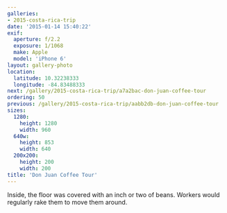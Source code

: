 ```yaml
---
galleries:
- 2015-costa-rica-trip
date: '2015-01-14 15:40:22'
exif:
  aperture: f/2.2
  exposure: 1/1068
  make: Apple
  model: 'iPhone 6'
layout: gallery-photo
location:
  latitude: 10.32238333
  longitude: -84.83488333
next: /gallery/2015-costa-rica-trip/a7a2bac-don-juan-coffee-tour
ordering: 50
previous: /gallery/2015-costa-rica-trip/aabb2db-don-juan-coffee-tour
sizes:
  1280:
    height: 1280
    width: 960
  640w:
    height: 853
    width: 640
  200x200:
    height: 200
    width: 200
title: 'Don Juan Coffee Tour'
---
```


Inside, the floor was covered with an inch or two of beans. Workers would regularly rake them to move them around.

